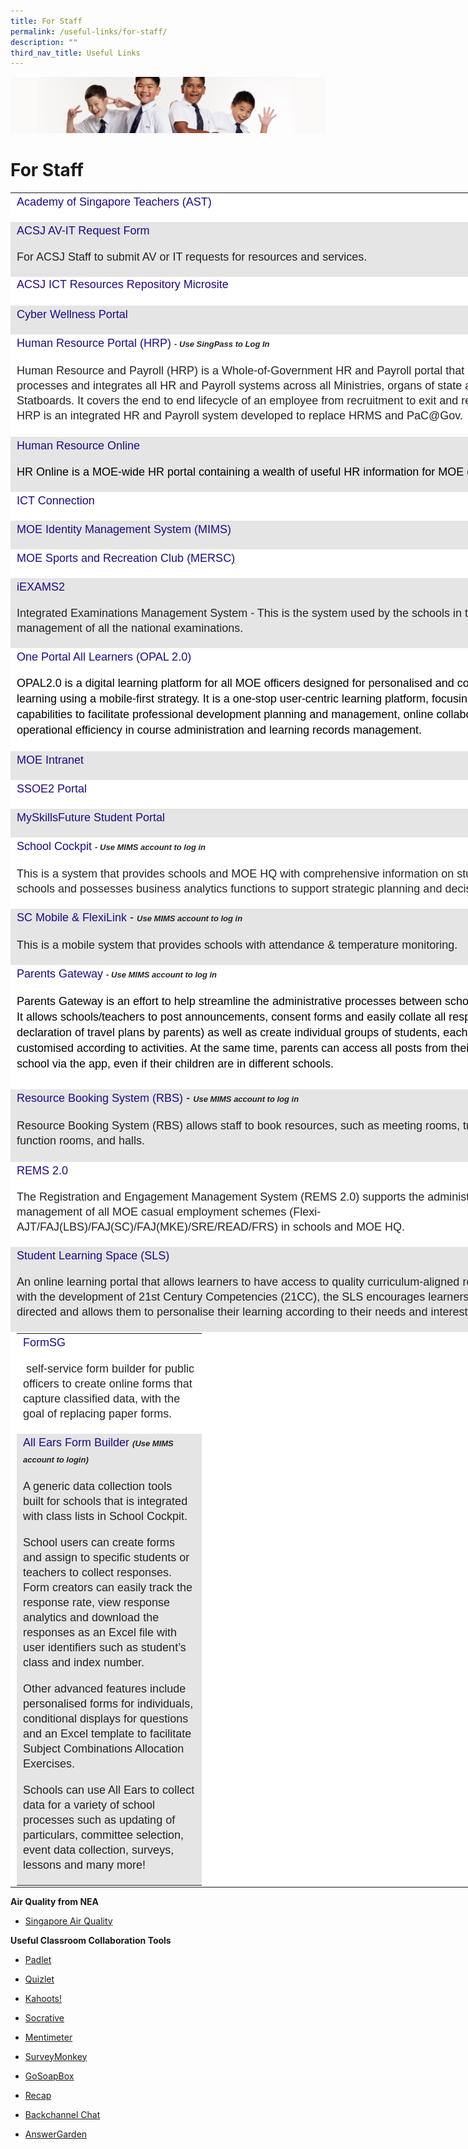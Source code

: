 ```yaml
---
title: For Staff
permalink: /useful-links/for-staff/
description: ""
third_nav_title: Useful Links
---
```

![](/images/Sub-banner2.jpg)

For Staff
=========

<table class="iveo_table ives_tab_modern2 ive_eobj_left" style="margin: 0px 10px 0px 0px; outline: 0px; padding: 0px; border-collapse: collapse; border: none; color: rgb(0, 0, 0); font-family: &quot;PT Sans&quot;, sans-serif; font-size: 18px; font-style: normal; font-variant-ligatures: normal; font-variant-caps: normal; font-weight: 400; letter-spacing: normal; orphans: 2; text-align: left; text-transform: none; white-space: normal; widows: 2; word-spacing: 0px; -webkit-text-stroke-width: 0px; background-color: rgb(255, 255, 255); text-decoration-thickness: initial; text-decoration-style: initial; text-decoration-color: initial; width: 854.625px;"><tbody class="" style="margin: 0px; outline: 0px; padding: 0px;"><tr class="" style="margin: 0px; outline: 0px; padding: 0px;"><td width="276" class="" style="margin: 0px; outline: 0px; padding: 2px 10px; text-align: left; width: 463px;"><p class="" style="margin: 0px 0px 1em; outline: 0px; padding: 0px; line-height: 24px; color: rgb(35, 35, 35);"><span class="" style="margin: 0px; outline: 0px; padding: 0px;"><a href="https://academyofsingaporeteachers.moe.edu.sg/" target="_blank" class="" style="margin: 0px; outline: 0px; padding: 0px; color: rgb(33, 8, 138); text-decoration: none;">Academy of Singapore Teachers (AST)</a>&nbsp;</span></p><p class="" style="margin: 0px 0px 1em; outline: 0px; padding: 0px; line-height: 24px; color: rgb(35, 35, 35);"><span class="" style="margin: 0px; outline: 0px; padding: 0px;"></span></p></td></tr><tr class="" style="margin: 0px; outline: 0px; padding: 0px; background-color: rgb(229, 229, 229);"><td width="276" class="" style="margin: 0px; outline: 0px; padding: 2px 10px; text-align: left;"><p class="" style="margin: 0px 0px 1em; outline: 0px; padding: 0px; line-height: 24px; color: rgb(35, 35, 35);"><span class="" style="margin: 0px; outline: 0px; padding: 0px;"><a href="https://www.tinyurl.com/acsjavit" target="_blank" class="" style="margin: 0px; outline: 0px; padding: 0px; color: rgb(33, 8, 138); text-decoration: none;">ACSJ AV-IT Request Form</a></span></p><p class="" style="margin: 0px 0px 1em; outline: 0px; padding: 0px; line-height: 24px; color: rgb(35, 35, 35);">For ACSJ Staff to submit AV or IT requests for resources and services.</p></td></tr><tr style="margin: 0px; outline: 0px; padding: 0px;"><td style="margin: 0px; outline: 0px; padding: 2px 10px; text-align: left;"><a href="https://go.gov.sg/acsj-ictresources" target="_blank" style="margin: 0px; outline: 0px; padding: 0px; color: rgb(33, 8, 138); text-decoration: none;">ACSJ ICT Resources Repository Microsite</a><br style="margin: 0px; outline: 0px; padding: 0px;"><br style="margin: 0px; outline: 0px; padding: 0px;"></td></tr><tr class="" style="margin: 0px; outline: 0px; padding: 0px; background-color: rgb(229, 229, 229);"><td width="276" class="" style="margin: 0px; outline: 0px; padding: 2px 10px; text-align: left;"><p class="" style="margin: 0px 0px 1em; outline: 0px; padding: 0px; line-height: 24px; color: rgb(35, 35, 35);"><span class="" style="margin: 0px; outline: 0px; padding: 0px;"><a href="https://ictconnection.moe.edu.sg/cyber-wellness" target="_blank" style="margin: 0px; outline: 0px; padding: 0px; color: rgb(33, 8, 138); text-decoration: none;">Cyber Wellness Portal</a><span style="margin: 0px; outline: 0px; padding: 0px;">&nbsp;&nbsp; &nbsp;</span><span style="margin: 0px; outline: 0px; padding: 0px;">&nbsp; &nbsp;&nbsp;</span></span></p></td></tr><tr class="" style="margin: 0px; outline: 0px; padding: 0px;"><td width="276" class="" style="margin: 0px; outline: 0px; padding: 2px 10px; text-align: left;"><p class="" style="margin: 0px 0px 1em; outline: 0px; padding: 0px; line-height: 24px; color: rgb(35, 35, 35);"><a href="https://www.hrp.gov.sg/hrp/#/" target="_blank" style="margin: 0px; outline: 0px; padding: 0px; color: rgb(33, 8, 138); text-decoration: none;">Human Resource Portal (HRP)</a>&nbsp;<i style="margin: 0px; outline: 0px; padding: 0px;"><font size="2" style="margin: 0px; outline: 0px; padding: 0px;"><b style="margin: 0px; outline: 0px; padding: 0px;">- Use SingPass to Log In</b></font></i><br style="margin: 0px; outline: 0px; padding: 0px;"></p><p class="" style="margin: 0px 0px 1em; outline: 0px; padding: 0px; line-height: 24px; color: rgb(35, 35, 35);">Human Resource and Payroll (HRP) is a Whole-of-Government HR and Payroll portal that streamlines processes and integrates all HR and Payroll systems across all Ministries, organs of state and 11 Statboards. It covers the end to end lifecycle of an employee from recruitment to exit and re-employment. HRP is an integrated HR and Payroll system developed to replace HRMS and PaC@Gov.<i style="margin: 0px; outline: 0px; padding: 0px;"><font size="2" style="margin: 0px; outline: 0px; padding: 0px;"><b style="margin: 0px; outline: 0px; padding: 0px;"><br style="margin: 0px; outline: 0px; padding: 0px;"></b></font></i></p><p class="" style="margin: 0px 0px 1em; outline: 0px; padding: 0px; line-height: 24px; color: rgb(35, 35, 35);"><span class="" style="margin: 0px; outline: 0px; padding: 0px;"></span></p></td></tr><tr class="" style="margin: 0px; outline: 0px; padding: 0px; background-color: rgb(229, 229, 229);"><td width="276" class="" style="margin: 0px; outline: 0px; padding: 2px 10px; text-align: left;"><p class="" style="margin: 0px 0px 1em; outline: 0px; padding: 0px; line-height: 24px; color: rgb(35, 35, 35);"><span class="" style="margin: 0px; outline: 0px; padding: 0px;"><a href="https://intranet.moe.gov.sg/hronline/pages/home.aspx" target="_blank" style="margin: 0px; outline: 0px; padding: 0px; color: rgb(33, 8, 138); text-decoration: none;">Human Resource Online</a></span></p><p class="" style="margin: 0px 0px 1em; outline: 0px; padding: 0px; line-height: 24px; color: rgb(35, 35, 35);"><span class="" style="margin: 0px; outline: 0px; padding: 0px;"><span style="margin: 0px; outline: 0px; padding: 0px; color: rgb(0, 0, 0);">HR Online is a MOE-wide HR portal containing a wealth of useful HR information for MOE employees.</span><span style="margin: 0px; outline: 0px; padding: 0px;">&nbsp;&nbsp; &nbsp;</span></span></p><p class="" style="margin: 0px 0px 1em; outline: 0px; padding: 0px; line-height: 24px; color: rgb(35, 35, 35);"><span class="" style="margin: 0px; outline: 0px; padding: 0px;"></span></p></td></tr><tr class="" style="margin: 0px; outline: 0px; padding: 0px;"><td width="276" class="" style="margin: 0px; outline: 0px; padding: 2px 10px; text-align: left;"><p class="" style="margin: 0px 0px 1em; outline: 0px; padding: 0px; line-height: 24px; color: rgb(35, 35, 35);"><a href="https://ictconnection.moe.edu.sg/" class="" style="margin: 0px; outline: 0px; padding: 0px; color: rgb(33, 8, 138); text-decoration: none;">ICT Connection</a><br style="margin: 0px; outline: 0px; padding: 0px;"></p></td></tr><tr class="" style="margin: 0px; outline: 0px; padding: 0px; background-color: rgb(229, 229, 229);"><td width="276" class="" style="margin: 0px; outline: 0px; padding: 2px 10px; text-align: left;"><p class="" style="margin: 0px 0px 1em; outline: 0px; padding: 0px; line-height: 24px; color: rgb(35, 35, 35);"><a href="https://idp.mims.moe.gov.sg/nidp/saml2/sso" target="_blank" style="margin: 0px; outline: 0px; padding: 0px; color: rgb(33, 8, 138); text-decoration: none;">MOE Identity Management System (MIMS)</a><br style="margin: 0px; outline: 0px; padding: 0px;"></p></td></tr><tr class="" style="margin: 0px; outline: 0px; padding: 0px;"><td width="276" class="" style="margin: 0px; outline: 0px; padding: 2px 10px; text-align: left;"><p class="" style="margin: 0px 0px 1em; outline: 0px; padding: 0px; line-height: 24px; color: rgb(35, 35, 35);"><a href="https://www.mesrc.net/" class="" target="" style="margin: 0px; outline: 0px; padding: 0px; color: rgb(33, 8, 138); text-decoration: none;">MOE Sports and Recreation Club (MERSC</a><a href="https://www.mesrc.net/" class="" target="" style="margin: 0px; outline: 0px; padding: 0px; color: rgb(33, 8, 138); text-decoration: underline;">)</a><br style="margin: 0px; outline: 0px; padding: 0px;"></p></td></tr><tr class="" style="margin: 0px; outline: 0px; padding: 0px; background-color: rgb(229, 229, 229);"><td width="276" class="" style="margin: 0px; outline: 0px; padding: 2px 10px; text-align: left;"><p class="" style="margin: 0px 0px 1em; outline: 0px; padding: 0px; line-height: 24px; color: rgb(35, 35, 35);"><span class="" style="margin: 0px; outline: 0px; padding: 0px;"><a href="https://iexams.seab.gov.sg/sso/login?service=https%3A%2F%2Fiexams.seab.gov.sg%2Fsso%2Foauth2.0%2FcallbackAuthorize%3Fclient_id%3Diexams2-prod%26redirect_uri%3Dhttps%253A%252F%252Fiexams.seab.gov.sg%252Fiexams2%252Flogin%252Foauth2%252Fcode%252Fiexams2-prod%26response_type%3Dcode%26client_name%3DCasOAuthClient" class="" target="" style="margin: 0px; outline: 0px; padding: 0px; color: rgb(33, 8, 138); text-decoration: none;">iEXAMS2</a></span></p><p class="" style="margin: 0px 0px 1em; outline: 0px; padding: 0px; line-height: 24px; color: rgb(35, 35, 35);">Integrated Examinations Management System - This is the system used by the schools in the administration management of all the national examinations.<br style="margin: 0px; outline: 0px; padding: 0px;"></p><p class="" style="margin: 0px 0px 1em; outline: 0px; padding: 0px; line-height: 24px; color: rgb(35, 35, 35);"><span class="" style="margin: 0px; outline: 0px; padding: 0px;"></span></p></td></tr><tr class="" style="margin: 0px; outline: 0px; padding: 0px;"><td width="276" class="" style="margin: 0px; outline: 0px; padding: 2px 10px; text-align: left;"><p class="" style="margin: 0px 0px 1em; outline: 0px; padding: 0px; line-height: 24px; color: rgb(35, 35, 35);"><a href="https://idm.opal2.moe.edu.sg/" class="" target="_blank" style="margin: 0px; outline: 0px; padding: 0px; color: rgb(33, 8, 138); text-decoration: none;">One Portal All Learners (OPAL 2.0)</a><br style="margin: 0px; outline: 0px; padding: 0px;"></p><div class="ExternalClass46E8DE94FEBF44E28B061B83DDBB20A8" style="margin: 0px; outline: 0px; padding: 0px; line-height: 25.2px;">OPAL2.0 is a digital learning platform for all MOE officers designed for personalised and collaborative learning using a mobile-first strategy. It is a one-stop user-centric learning platform, focusing on new capabilities to facilitate professional development planning and management, online collaboration, operational efficiency in course administration and learning records management. ​</div><p class="" style="margin: 0px 0px 1em; outline: 0px; padding: 0px; line-height: 24px; color: rgb(35, 35, 35);"><span class="" style="margin: 0px; outline: 0px; padding: 0px;"></span></p></td></tr><tr class="" style="margin: 0px; outline: 0px; padding: 0px; background-color: rgb(229, 229, 229);"><td width="276" class="" style="margin: 0px; outline: 0px; padding: 2px 10px; text-align: left;"><p class="" style="margin: 0px 0px 1em; outline: 0px; padding: 0px; line-height: 24px; color: rgb(35, 35, 35);"><a href="https://intranet.moe.gov.sg/Pages/Home.aspx" class="" target="_blank" style="margin: 0px; outline: 0px; padding: 0px; color: rgb(33, 8, 138); text-decoration: none;">MOE Intranet</a><br style="margin: 0px; outline: 0px; padding: 0px;"></p></td></tr><tr class="" style="margin: 0px; outline: 0px; padding: 0px;"><td width="276" class="" style="margin: 0px; outline: 0px; padding: 2px 10px; text-align: left;"><p class="" style="margin: 0px 0px 1em; outline: 0px; padding: 0px; line-height: 24px; color: rgb(35, 35, 35);"><a href="https://adfs.schools.moe.edu.sg/adfs/ls/?SAMLRequest=jVJLT8JAEP4rzd7pC6i4oSQVYiTx0Qh68DbtTmGT7W7d2aL%2Be0vBiAeI19nvNfPtlKBWccOz1m31M763SM77rJUmfnhJWWs1N0CSuIYaibuSr7KHex77IW%2BscaY0inkZEVonjZ4bTW2NdoV2J0t8eb5P2da5hngQEBmM%2Fdqgj6L1aRNo2DWwQV8Y5i06a6lhr%2FHLAFGRT%2BXWGEWnxP08UBQw79bYEvv4KatAETJvuUjZ6nGeJJNCQBiJJLkORzCaAEBxPbmCIhoOw2LYASkHIrnDXypRi0tNDrRLWRzG0SCKB8NoHYY8HvMw8cfR1Rvz8uPiN1ILqTeXr1QcQMTv1ut8kD%2Bt1r3ATgq0jx36nwd6RUv9cTpNNpv2%2FfA%2BsD2t7HIW%2BOmJzc6ZToNT6aNRw%2FdJl4vcKFl%2BeZlS5mNuEVyX3tkW%2ByJqcOfdIz%2FqJ1IMqh7KW00NlrKSKFgwO9r%2B%2FYuzbw%3D%3D&amp;RelayState=https%3A%2F%2Fssoe2.moe.edu.sg%2Fnavpage.do" target="" style="margin: 0px; outline: 0px; padding: 0px; color: rgb(33, 8, 138); text-decoration: none;">SSOE2 Portal</a><br style="margin: 0px; outline: 0px; padding: 0px;"></p></td></tr><tr class="" style="margin: 0px; outline: 0px; padding: 0px; background-color: rgb(229, 229, 229);"><td width="276" class="" style="margin: 0px; outline: 0px; padding: 2px 10px; text-align: left;"><p class="" style="margin: 0px 0px 1em; outline: 0px; padding: 0px; line-height: 24px; color: rgb(35, 35, 35);"><a href="https://www.myskillsfuture.sg/content/student/en/primary.html" class="" style="margin: 0px; outline: 0px; padding: 0px; color: rgb(33, 8, 138); text-decoration: none;">MySkillsFuture Student Portal</a><br style="margin: 0px; outline: 0px; padding: 0px;"></p></td></tr><tr class="" style="margin: 0px; outline: 0px; padding: 0px;"><td width="276" class="" style="margin: 0px; outline: 0px; padding: 2px 10px; text-align: left;"><p class="" style="margin: 0px 0px 1em; outline: 0px; padding: 0px; line-height: 24px; color: rgb(35, 35, 35);"><a href="https://schoolcockpit.moe.gov.sg/" class="" target="_blank" style="margin: 0px; outline: 0px; padding: 0px; color: rgb(33, 8, 138); text-decoration: none;">School Cockpit</a>&nbsp;<i style="margin: 0px; outline: 0px; padding: 0px;"><b style="margin: 0px; outline: 0px; padding: 0px;"><font size="2" style="margin: 0px; outline: 0px; padding: 0px;">- Use MIMS account to log in</font></b></i>&nbsp;<br style="margin: 0px; outline: 0px; padding: 0px;"></p><p style="margin: 0px 0px 1em; outline: 0px; padding: 0px; line-height: 24px; color: rgb(35, 35, 35);">​This is a system that provides schools and MOE HQ with comprehensive information on students and schools and possesses business analytics functions to support strategic planning and decision making.</p></td></tr><tr class="" style="margin: 0px; outline: 0px; padding: 0px; background-color: rgb(229, 229, 229);"><td width="276" class="" style="margin: 0px; outline: 0px; padding: 2px 10px; text-align: left;"><p class="" style="margin: 0px 0px 1em; outline: 0px; padding: 0px; line-height: 24px; color: rgb(35, 35, 35);"><span class="" style="margin: 0px; outline: 0px; padding: 0px;"><a href="https://scmobile.moe.edu.sg/" class="" target="" style="margin: 0px; outline: 0px; padding: 0px; color: rgb(33, 8, 138); text-decoration: none;">SC Mobile &amp; FlexiLink</a>&nbsp;</span><span style="margin: 0px; outline: 0px; padding: 0px; color: rgb(0, 0, 0);">-</span><span style="margin: 0px; outline: 0px; padding: 0px; color: rgb(0, 0, 0);">&nbsp;</span><i style="margin: 0px; outline: 0px; padding: 0px; font-size: small;"><b style="margin: 0px; outline: 0px; padding: 0px;">Use MIMS account to log in</b></i></p><p style="margin: 0px 0px 1em; outline: 0px; padding: 0px; line-height: 24px; color: rgb(35, 35, 35);">​This is a mobile system that provides schools with attendance &amp; temperature monitoring.</p></td></tr><tr class="" style="margin: 0px; outline: 0px; padding: 0px;"><td width="276" class="" style="margin: 0px; outline: 0px; padding: 2px 10px; text-align: left;"><p class="" style="margin: 0px 0px 1em; outline: 0px; padding: 0px; line-height: 24px; color: rgb(35, 35, 35);"><a href="https://pg.moe.edu.sg/" target="_blank" style="margin: 0px; outline: 0px; padding: 0px; color: rgb(33, 8, 138); text-decoration: none;">Parents Gateway</a><span style="margin: 0px; outline: 0px; padding: 0px; background-color: initial; color: rgb(0, 0, 0);">&nbsp;</span><i style="margin: 0px; outline: 0px; padding: 0px; background-color: initial;"><b style="margin: 0px; outline: 0px; padding: 0px;"><font size="2" style="margin: 0px; outline: 0px; padding: 0px;">- Use MIMS account to log in</font></b></i><span style="margin: 0px; outline: 0px; padding: 0px; background-color: initial;">&nbsp;</span></p><div class="ExternalClassC4A6A46F2FB94B3C81FE99524AEA020F" style="margin: 0px; outline: 0px; padding: 0px; line-height: 25.2px;">Parents Gateway is an effort to help streamline the administrative processes between schools and parents. It allows schools/teachers to post announcements, consent forms and easily collate all responses (including declaration of travel plans by parents) as well as create individual groups of students, each group customised according to activities. At the same time, parents can access all posts from their children’s school via the app, even if their children are in different schools.</div><div class="ExternalClassC4A6A46F2FB94B3C81FE99524AEA020F" style="margin: 0px; outline: 0px; padding: 0px; line-height: 25.2px;"><br style="margin: 0px; outline: 0px; padding: 0px;"></div></td></tr><tr class="" style="margin: 0px; outline: 0px; padding: 0px; background-color: rgb(229, 229, 229);"><td width="276" class="" style="margin: 0px; outline: 0px; padding: 2px 10px; text-align: left;"><p class="" style="margin: 0px 0px 1em; outline: 0px; padding: 0px; line-height: 24px; color: rgb(35, 35, 35);"><a href="https://rbs.avero-tech.com/" target="_blank" style="margin: 0px; outline: 0px; padding: 0px; color: rgb(33, 8, 138); text-decoration: none;">Resource Booking System (RBS)</a>&nbsp;<span style="margin: 0px; outline: 0px; padding: 0px; color: rgb(0, 0, 0);">-&nbsp;</span><i style="margin: 0px; outline: 0px; padding: 0px; font-size: small;"><b style="margin: 0px; outline: 0px; padding: 0px;">Use MIMS account to log in</b></i></p><p class="" style="margin: 0px 0px 1em; outline: 0px; padding: 0px; line-height: 24px; color: rgb(35, 35, 35);">Resource Booking System (RBS) allows staff to book resources, such as meeting rooms, training rooms, function rooms, and halls.<i style="margin: 0px; outline: 0px; padding: 0px; font-size: small;"><b style="margin: 0px; outline: 0px; padding: 0px;"><br style="margin: 0px; outline: 0px; padding: 0px;"></b></i></p></td></tr><tr class="" style="margin: 0px; outline: 0px; padding: 0px;"><td width="276" class="" style="margin: 0px; outline: 0px; padding: 2px 10px; text-align: left;"><p class="" style="margin: 0px 0px 1em; outline: 0px; padding: 0px; line-height: 24px; color: rgb(35, 35, 35);"><a href="https://rems.moe.edu.sg/" target="_blank" style="margin: 0px; outline: 0px; padding: 0px; color: rgb(33, 8, 138); text-decoration: none;">REMS 2.0</a></p><p class="" style="margin: 0px 0px 1em; outline: 0px; padding: 0px; line-height: 24px; color: rgb(35, 35, 35);">The Registration and Engagement Management System (REMS 2.0) supports the administrative management of all MOE casual employment schemes (Flexi-AJT/FAJ(LBS)/FAJ(SC)/FAJ(MKE)/SRE/READ/FRS) in schools and MOE HQ.</p><p class="" style="margin: 0px 0px 1em; outline: 0px; padding: 0px; line-height: 24px; color: rgb(35, 35, 35);"><span class="" style="margin: 0px; outline: 0px; padding: 0px;"></span></p></td></tr><tr class="" style="margin: 0px; outline: 0px; padding: 0px; background-color: rgb(229, 229, 229);"><td width="276" class="" style="margin: 0px; outline: 0px; padding: 2px 10px; text-align: left;"><p class="" style="margin: 0px 0px 1em; outline: 0px; padding: 0px; line-height: 24px; color: rgb(35, 35, 35);"><a href="https://vle.learning.moe.edu.sg/login" target="_blank" style="margin: 0px; outline: 0px; padding: 0px; color: rgb(33, 8, 138); text-decoration: none;">Student Learning Space (SLS)</a></p><p class="" style="margin: 0px 0px 1em; outline: 0px; padding: 0px; line-height: 24px; color: rgb(35, 35, 35);">An online learning portal that allows learners to have access to quality curriculum-aligned resources. In line with the development of 21st Century Competencies (21CC), the SLS encourages learners to be self-directed and allows them to personalise their learning according to their needs and interests.<br style="margin: 0px; outline: 0px; padding: 0px;"></p></td></tr><tr class="" style="margin: 0px; outline: 0px; padding: 0px;"><td width="276" class="" style="margin: 0px; outline: 0px; padding: 2px 10px; text-align: left;"><table class="iveo_table ives_tab_modern2 ive_eobj_left" style="margin: 0px 10px 0px 0px; outline: 0px; padding: 0px; border-collapse: collapse; float: left; border: none; width: 854.625px;"><tbody class="" style="margin: 0px; outline: 0px; padding: 0px;"><tr class="" style="margin: 0px; outline: 0px; padding: 0px;"><td width="276" class="" style="margin: 0px; outline: 0px; padding: 2px 10px; text-align: left;"><p class="" style="margin: 0px 0px 1em; outline: 0px; padding: 0px; line-height: 24px; color: rgb(35, 35, 35);"><a href="https://form.gov.sg/#!/" target="_blank" style="margin: 0px; outline: 0px; padding: 0px; color: rgb(33, 8, 138); text-decoration: none;">FormSG</a></p><p class="" style="margin: 0px 0px 1em; outline: 0px; padding: 0px; line-height: 24px; color: rgb(35, 35, 35);">&nbsp;self-service form builder for public officers to create online forms that capture classified data, with the goal of replacing paper forms.</p><p class="" style="margin: 0px 0px 1em; outline: 0px; padding: 0px; line-height: 24px; color: rgb(35, 35, 35);"><span class="" style="margin: 0px; outline: 0px; padding: 0px;"></span></p></td></tr><tr class="" style="margin: 0px; outline: 0px; padding: 0px; background-color: rgb(229, 229, 229);"><td width="276" class="" style="margin: 0px; outline: 0px; padding: 2px 10px; text-align: left;"><p class="" style="margin: 0px 0px 1em; outline: 0px; padding: 0px; line-height: 24px; color: rgb(35, 35, 35);"><a href="https://forms.moe.edu.sg/" target="_blank" style="margin: 0px; outline: 0px; padding: 0px; color: rgb(33, 8, 138); text-decoration: none;">All Ears Form Builder</a>&nbsp;<b style="margin: 0px; outline: 0px; padding: 0px;"><i style="margin: 0px; outline: 0px; padding: 0px;"><font size="2" style="margin: 0px; outline: 0px; padding: 0px;">(Use MIMS account to login)</font></i></b></p><p class="" style="margin: 0px 0px 1em; outline: 0px; padding: 0px; line-height: 24px; color: rgb(35, 35, 35);">A generic data collection tools built for schools that is integrated with class lists in School Cockpit.&nbsp;</p><p class="" style="margin: 0px 0px 1em; outline: 0px; padding: 0px; line-height: 24px; color: rgb(35, 35, 35);">School users can create forms and assign to specific students or teachers to collect responses. Form creators can easily track the response rate, view response analytics and download the responses as an Excel file with user identifiers such as student’s class and index number.&nbsp;</p><p class="" style="margin: 0px 0px 1em; outline: 0px; padding: 0px; line-height: 24px; color: rgb(35, 35, 35);">Other advanced features include personalised forms for individuals, conditional displays for questions and an Excel template to facilitate Subject Combinations Allocation Exercises.&nbsp;</p><p class="" style="margin: 0px 0px 1em; outline: 0px; padding: 0px; line-height: 24px; color: rgb(35, 35, 35);">Schools can use All Ears to collect data for a variety of school processes such as updating of particulars, committee selection, event data collection, surveys, lessons and many more!</p></td></tr></tbody></table></td></tr></tbody></table>

**Air Quality from NEA**

* [Singapore Air Quality](https://www.haze.gov.sg/home)

**Useful Classroom Collaboration Tools**

*   [Padlet](https://padlet.com/)
*   [Quizlet](https://quizlet.com/)&nbsp;
*   [Kahoots!](https://kahoot.com/)
*   [Socrative](https://www.socrative.com/)
*   [Mentimeter](https://www.mentimeter.com/)
*   [SurveyMonkey](https://www.surveymonkey.com/)  
    
*   [GoSoapBox](https://www.gosoapbox.com/)  
    
*   [Recap](https://letsrecap.com/)  
    
*   [Backchannel Chat](http://backchannelchat.com/)  
    
*   [AnswerGarden](https://answergarden.ch/)